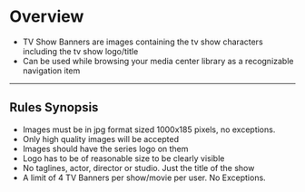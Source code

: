 # **Overview**

- TV Show Banners are images containing the tv show characters including the tv show logo/title
- Can be used while browsing your media center library as a recognizable navigation item

---

## **Rules Synopsis**

- Images must be in jpg format sized 1000x185 pixels, no exceptions.
- Only high quality images will be accepted
- Images should have the series logo on them
- Logo has to be of reasonable size to be clearly visible
- No taglines, actor, director or studio. Just the title of the show
- A limit of 4 TV Banners per show/movie per user. No Exceptions.
